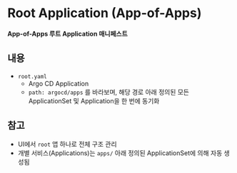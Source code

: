 # Root Application (App-of-Apps)

**App-of-Apps 루트 Application 매니페스트**

## 내용
- `root.yaml`
  - Argo CD Application
  - `path: argocd/apps` 를 바라보며, 해당 경로 아래 정의된 모든 ApplicationSet 및 Application을 한 번에 동기화

## 참고
- UI에서 `root` 앱 하나로 전체 구조 관리
- 개별 서비스(Applications)는 `apps/` 아래 정의된 ApplicationSet에 의해 자동 생성됨
